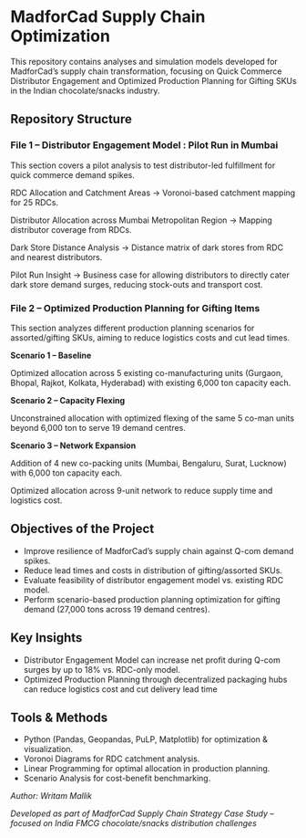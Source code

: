 # MadforCad Supply Chain Optimization

This repository contains analyses and simulation models developed for MadforCad’s supply chain transformation, focusing on Quick Commerce Distributor Engagement and Optimized Production Planning for Gifting SKUs in the Indian chocolate/snacks industry.

## Repository Structure
### File 1 – Distributor Engagement Model : Pilot Run in Mumbai

This section covers a pilot analysis to test distributor-led fulfillment for quick commerce demand spikes.

RDC Allocation and Catchment Areas → Voronoi-based catchment mapping for 25 RDCs.

Distributor Allocation across Mumbai Metropolitan Region → Mapping distributor coverage from RDCs.

Dark Store Distance Analysis → Distance matrix of dark stores from RDC and nearest distributors.

Pilot Run Insight → Business case for allowing distributors to directly cater dark store demand surges, reducing stock-outs and transport cost.


### File 2 – Optimized Production Planning for Gifting Items

This section analyzes different production planning scenarios for assorted/gifting SKUs, aiming to reduce logistics costs and cut lead times.

**Scenario 1 – Baseline**

Optimized allocation across 5 existing co-manufacturing units (Gurgaon, Bhopal, Rajkot, Kolkata, Hyderabad) with existing 6,000 ton capacity each.

**Scenario 2 – Capacity Flexing**

Unconstrained allocation with optimized flexing of the same 5 co-man units beyond 6,000 ton to serve 19 demand centres.

**Scenario 3 – Network Expansion**

Addition of 4 new co-packing units (Mumbai, Bengaluru, Surat, Lucknow) with 6,000 ton capacity each.

Optimized allocation across 9-unit network to reduce supply time and logistics cost.


## Objectives of the Project

+ Improve resilience of MadforCad’s supply chain against Q-com demand spikes.
+ Reduce lead times and costs in distribution of gifting/assorted SKUs.
+ Evaluate feasibility of distributor engagement model vs. existing RDC model.
+ Perform scenario-based production planning optimization for gifting demand (27,000 tons across 19 demand centres).


## Key Insights

+ Distributor Engagement Model can increase net profit during Q-com surges by up to 18% vs. RDC-only model.
+ Optimized Production Planning through decentralized packaging hubs can reduce logistics cost and cut delivery lead time


## Tools & Methods

+ Python (Pandas, Geopandas, PuLP, Matplotlib) for optimization & visualization.
+ Voronoi Diagrams for RDC catchment analysis.
+ Linear Programming for optimal allocation in production planning.
+ Scenario Analysis for cost-benefit benchmarking.



*Author: Writam Mallik*

*Developed as part of MadforCad Supply Chain Strategy Case Study – focused on India FMCG chocolate/snacks distribution challenges*
